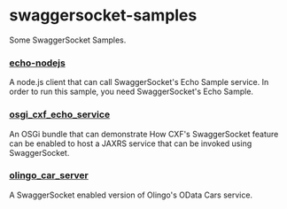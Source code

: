 # swaggersocket-samples

Some SwaggerSocket Samples.

### [echo-nodejs](echo-nodejs/README.md)
A node.js client that can call SwaggerSocket's Echo Sample service.
In order to run this sample, you need SwaggerSocket's Echo Sample.


### [osgi_cxf_echo_service](osgi_cxf_echo_service/README.md)

An OSGi bundle that can demonstrate How CXF's SwaggerSocket feature can be
enabled to host a JAXRS service that can be invoked using SwaggerSocket.

### [olingo_car_server](olingo_car_server/README.md)
A SwaggerSocket enabled version of Olingo's OData Cars service.

